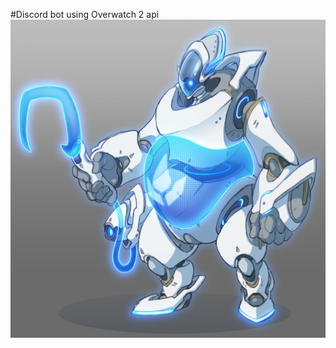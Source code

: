 #Discord bot using Overwatch 2 api
<picture>
  <img alt="The discord bots profile picture" src="Replicating Roadhog.jpg">
</picture>
